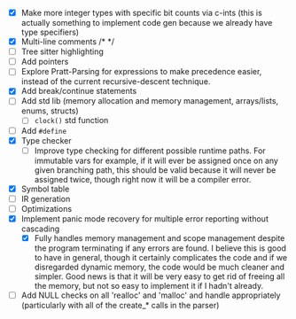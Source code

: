 - [x] Make more integer types with specific bit counts via c-ints (this is actually something to implement code gen because we already have type specifiers)
- [x] Multi-line comments /\* \*/
- [ ] Tree sitter highlighting
- [ ] Add pointers
- [ ] Explore Pratt-Parsing for expressions to make precedence easier, instead of the current recursive-descent technique.
- [x] Add break/continue statements
- [ ] Add std lib (memory allocation and memory management, arrays/lists, enums, structs)
    - [ ] `clock()` std function
- [ ] Add `#define`
- [x] Type checker
    - [ ] Improve type checking for different possible runtime paths. For immutable vars for example, if it will ever be assigned once on any given branching path, this should be valid because it will never be assigned twice, though right now it will be a compiler error.
- [x] Symbol table
- [ ] IR generation
- [ ] Optimizations
- [x] Implement panic mode recovery for multiple error reporting without cascading
    - [x] Fully handles memory management and scope management despite the program terminating if any errors are found. I believe this is good to have in general, though it certainly complicates the code and if we disregarded dynamic memory, the code would be much cleaner and simpler. Good news is that it will be very easy to get rid of freeing all the memory, but not so easy to implement it if I hadn't already.
- [ ] Add NULL checks on all 'realloc' and 'malloc' and handle appropriately (particularly with all of the create_* calls in the parser)
